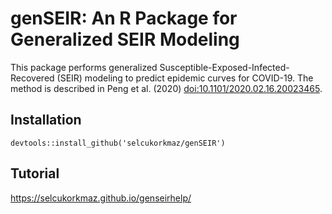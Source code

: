 # genSEIR: An R Package for Generalized SEIR Modeling

This package performs generalized Susceptible-Exposed-Infected-Recovered (SEIR) modeling to predict epidemic curves for COVID-19. The method is described in Peng et al. (2020) <doi:10.1101/2020.02.16.20023465>.

Installation
------------
    
    devtools::install_github('selcukorkmaz/genSEIR')


Tutorial
----------

https://selcukorkmaz.github.io/genseirhelp/